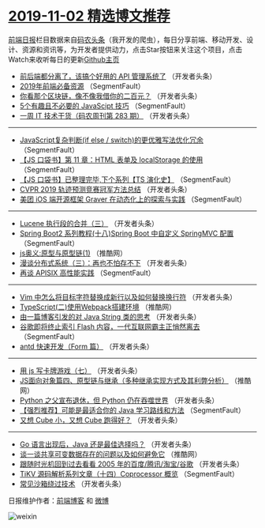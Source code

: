 # [2019-11-02 精选博文推荐](https://toutiao.qdkfweb.cn/date/2019/11/02)

[前端日报](https://qdkfweb.cn/c/news)栏目数据来自[码农头条](https://toutiao.qdkfweb.cn/)（我开发的爬虫），每日分享前端、移动开发、设计、资源和资讯等，为开发者提供动力，点击Star按钮来关注这个项目，点击Watch来收听每日的更新[Github主页](https://github.com/kujian/frontendDaily)
* [前后端都分离了，该搞个好用的 API 管理系统了](https://toutiao.qdkfweb.cn/129865.html) （开发者头条）
* [2019年前端必备资源](https://toutiao.qdkfweb.cn/129846.html) （SegmentFault）
* [你看那个区块链，像不像我借你的二百元？](https://toutiao.qdkfweb.cn/129869.html) （开发者头条）
* [5个有趣且不必要的 JavaScipt 技巧](https://toutiao.qdkfweb.cn/129848.html) （SegmentFault）
* [一周 IT 技术干货（码农周刊第 283 期）](https://toutiao.qdkfweb.cn/129871.html) （开发者头条）

***
* [JavaScript复杂判断(if else / switch)的更优雅写法优化冗余](https://toutiao.qdkfweb.cn/129850.html) （SegmentFault）
* [【JS 口袋书】第 11 章：HTML 表单及 localStorage 的使用](https://toutiao.qdkfweb.cn/129852.html) （SegmentFault）
* [【JS 口袋书】已整理完毕,下个系列【TS 演化史】](https://toutiao.qdkfweb.cn/129863.html) （SegmentFault）
* [CVPR 2019 轨迹预测竞赛冠军方法总结](https://toutiao.qdkfweb.cn/129874.html) （开发者头条）
* [美团 iOS 端开源框架 Graver 在动态化上的探索与实践](https://toutiao.qdkfweb.cn/129853.html) （SegmentFault）

***
* [Lucene 执行段的合并（三）](https://toutiao.qdkfweb.cn/129889.html) （开发者头条）
* [Spring Boot2 系列教程(十八)Spring Boot 中自定义 SpringMVC 配置](https://toutiao.qdkfweb.cn/129864.html) （SegmentFault）
* [js奥义:原型与原型链(1)](https://toutiao.qdkfweb.cn/129907.html) （推酷网）
* [漫谈分布式系统（三）：再也不怕存不下](https://toutiao.qdkfweb.cn/129875.html) （开发者头条）
* [再谈 APISIX 高性能实践](https://toutiao.qdkfweb.cn/129854.html) （SegmentFault）

***
* [Vim 中怎么将目标字符替换成新行以及如何替换换行符](https://toutiao.qdkfweb.cn/129891.html) （开发者头条）
* [TypeScript(二)使用Webpack搭建环境](https://toutiao.qdkfweb.cn/129908.html) （推酷网）
* [由一篇博客引发的对 Java String 类的思考](https://toutiao.qdkfweb.cn/129876.html) （开发者头条）
* [谷歌即将终止索引 Flash 内容，一代互联网霸主正悄然离去](https://toutiao.qdkfweb.cn/129855.html) （SegmentFault）
* [antd 快速开发（Form 篇）](https://toutiao.qdkfweb.cn/129893.html) （开发者头条）

***
* [用 js 写卡牌游戏（七）](https://toutiao.qdkfweb.cn/129866.html) （开发者头条）
* [JS面向对象篇四、原型链与继承（多种继承实现方式及其利弊分析）](https://toutiao.qdkfweb.cn/129909.html) （推酷网）
* [Python 之父宣布退休，但 Python 仍在吞噬世界](https://toutiao.qdkfweb.cn/129877.html) （开发者头条）
* [【强烈推荐】可能是最适合你的 Java 学习路线和方法](https://toutiao.qdkfweb.cn/129856.html) （SegmentFault）
* [又想 Cube 小，又想 Cube 跑得好？](https://toutiao.qdkfweb.cn/129894.html) （开发者头条）

***
* [Go 语言出现后，Java 还是最佳选择吗？](https://toutiao.qdkfweb.cn/129867.html) （开发者头条）
* [谈一谈共享可变数据存在的问题以及如何避免它](https://toutiao.qdkfweb.cn/129910.html) （推酷网）
* [跟随时光机回到过去看看 2005 年的百度/腾讯/淘宝/谷歌](https://toutiao.qdkfweb.cn/129878.html) （开发者头条）
* [TiKV 源码解析系列文章（十四）Coprocessor 概览](https://toutiao.qdkfweb.cn/129857.html) （SegmentFault）
* [常见沙箱绕过技术](https://toutiao.qdkfweb.cn/129895.html) （开发者头条）

日报维护作者：[前端博客](https://qdkfweb.cn/) 和 [微博](https://qdkfweb.cn/go/weibo)

![weixin](https://user-images.githubusercontent.com/3055447/38468989-651132ac-3b80-11e8-8e6b-15122322a9d7.png)